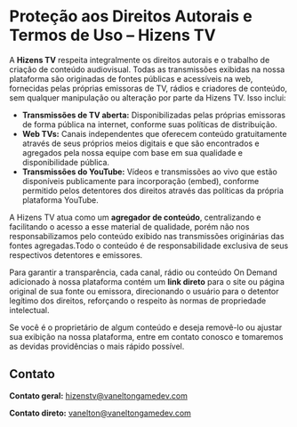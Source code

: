 # Proteção aos Direitos Autorais e Termos de Uso – Hizens TV
A **Hizens TV** respeita integralmente os direitos autorais e o trabalho de criação de conteúdo audiovisual. Todas as transmissões exibidas na nossa plataforma são originadas de fontes públicas e acessíveis na web, fornecidas pelas próprias emissoras de TV, rádios e criadores de conteúdo, sem qualquer manipulação ou alteração por parte da Hizens TV. Isso inclui:
- **Transmissões de TV aberta:** Disponibilizadas pelas próprias emissoras de forma pública na internet, conforme suas políticas de distribuição.
- **Web TVs:** Canais independentes que oferecem conteúdo gratuitamente através de seus próprios meios digitais e que são encontrados e agregados pela nossa equipe com base em sua qualidade e disponibilidade pública.
- **Transmissões do YouTube:** Vídeos e transmissões ao vivo que estão disponíveis publicamente para incorporação (embed), conforme permitido pelos detentores dos direitos através das políticas da própria plataforma YouTube.

A Hizens TV atua como um **agregador de conteúdo**, centralizando e facilitando o acesso a esse material de qualidade, porém não nos responsabilizamos pelo conteúdo exibido nas transmissões originárias das fontes agregadas.Todo o conteúdo é de responsabilidade exclusiva de seus respectivos detentores e emissores.

Para garantir a transparência, cada canal, rádio ou conteúdo On Demand adicionado à nossa plataforma contém um **link direto** para o site ou página original de sua fonte ou emissora, direcionando o usuário para o detentor legítimo dos direitos, reforçando o respeito às normas de propriedade intelectual.

Se você é o proprietário de algum conteúdo e deseja removê-lo ou ajustar sua exibição na nossa plataforma, entre em contato conosco e tomaremos as devidas providências o mais rápido possível.
## Contato
**Contato geral:** hizenstv@vaneltongamedev.com

**Contato direto:** vanelton@vaneltongamedev.com
